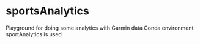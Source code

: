 # sportsAnalytics
Playground for doing some analytics with Garmin data
Conda environment sportAnalytics is used

